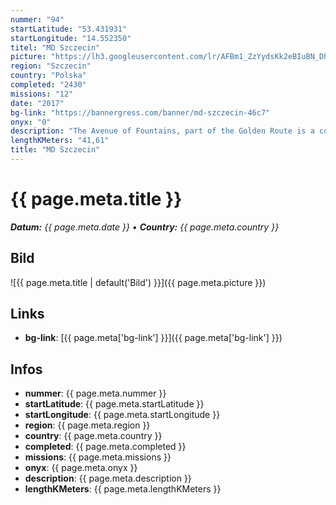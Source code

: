 ```yaml
---
nummer: "94"
startLatitude: "53.431931"
startLongitude: "14.552350"
titel: "MD Szczecin"
picture: "https://lh3.googleusercontent.com/lr/AFBm1_ZzYydsKk2eBIuBN_DhVYZGB6Dst5Vk4b_hKksAqxmRsVL6u_JPA9Ngp7a1D9K74i1o0QwLxSczxvl9-4hK3f7vcfmuZmyAXLi4HAttmWZsTJK9cZHt7IDTDDKQVU2ptuAMuv368vJh-5fi797KC3KrOQ6s7tSKmKAKWf4XekPhuS5XzDFVhQ6RJDBWek7KJ9ckn9mBshzO6MlqGgfRP2StDZvMx0FUnO5-6jVmYhGuSGH2Bv14sBhyYy5rZ9DW1deqrABHzMrLU6i2s5MT05QHE5LdozVC9TUrn7siul8-8CrYG0UbeVCnpFzqXKJXAb_IugLZFZffxFNHGoVDwvxlLvLxHW_lIiDYBtOuwwRd07PgIMA8FqcqkZTyLPGRT6bjcbuBgSquTTRXjyFalqzFUC2OdrQK-NEF2I-A9UFuIGUcrv90T4R4wWufMKYJoJNe3JvmUF-QSmRgk7bq39S3tfRdrkMbAa7zpxQWDFV18Zcpg6idCx0F6R2STTIwUYjr5NbYU_UOlUAg-kPhmgY7EDiz_f1krIkmmFY9lJJ9eha4r7JrMU13GRTU51o5XEGTxXhYlBIk5yy9Qtq3kWSoLDzZ-holTX5KpWALLmRMHPwtafA7jQF_rxSEokgQUHrlZNFJOcBkNvsN5MiIDhU0-c9m3PO6dWADtymLoRg8umog4uTZLR7pWUzFL5GtTWO7dHU6qmHXjYzjxVkIAt7IWUVk9ilwL06Iu6t9aX-A0PIT_hYu2ewDYju9s7wG6ByNa_AhAwUEqRA1Gjyp3lgGJtqvFjHdNJs3OvzioAEl5B6w12xWVfvyxxl_p6DGpFhcq6jCeeGxrEjLpXCT_CM1kvHDm96pXoPF"
region: "Szczecin"
country: "Polska"
completed: "2430"
missions: "12"
date: "2017"
bg-link: "https://bannergress.com/banner/md-szczecin-46c7"
onyx: "0"
description: "The Avenue of Fountains, part of the Golden Route is a common place for walking and relaxing. It is lined with rectangular fountains, hedges, and a multitude of restaurants."
lengthKMeters: "41,61"
title: "MD Szczecin"
---
```


# {{ page.meta.title }}
_**Datum:** {{ page.meta.date }} • **Country:** {{ page.meta.country }}_

## Bild
![{{ page.meta.title | default('Bild') }}]({{ page.meta.picture }})

## Links
- **bg-link**: [{{ page.meta['bg-link'] }}]({{ page.meta['bg-link'] }})

## Infos
- **nummer**: {{ page.meta.nummer }}
- **startLatitude**: {{ page.meta.startLatitude }}
- **startLongitude**: {{ page.meta.startLongitude }}
- **region**: {{ page.meta.region }}
- **country**: {{ page.meta.country }}
- **completed**: {{ page.meta.completed }}
- **missions**: {{ page.meta.missions }}
- **onyx**: {{ page.meta.onyx }}
- **description**: {{ page.meta.description }}
- **lengthKMeters**: {{ page.meta.lengthKMeters }}

